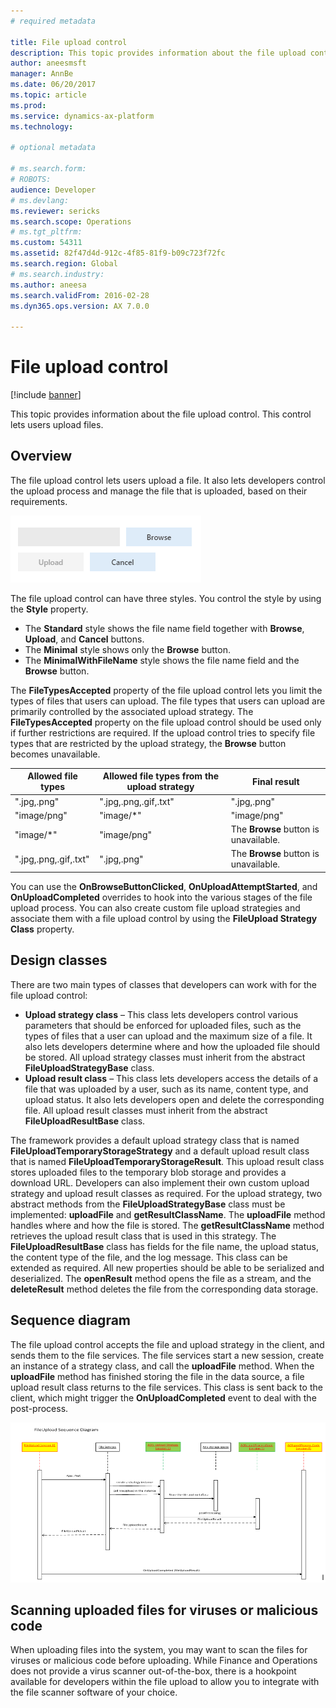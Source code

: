 ```yaml
---
# required metadata

title: File upload control
description: This topic provides information about the file upload control. This control lets users upload files.
author: aneesmsft
manager: AnnBe
ms.date: 06/20/2017
ms.topic: article
ms.prod: 
ms.service: dynamics-ax-platform
ms.technology: 

# optional metadata

# ms.search.form: 
# ROBOTS: 
audience: Developer
# ms.devlang: 
ms.reviewer: sericks
ms.search.scope: Operations
# ms.tgt_pltfrm: 
ms.custom: 54311
ms.assetid: 82f47d4d-912c-4f85-81f9-b09c723f72fc
ms.search.region: Global
# ms.search.industry: 
ms.author: aneesa
ms.search.validFrom: 2016-02-28
ms.dyn365.ops.version: AX 7.0.0

---
```


# File upload control

[!include [banner](../includes/banner.md)]

This topic provides information about the file upload control. This control lets users upload files.

Overview
--------

The file upload control lets users upload a file. It also lets developers control the upload process and manage the file that is uploaded, based on their requirements. 

[![Illustration of file upload control](./media/fileupload001.png)](./media/fileupload001.png) 

The file upload control can have three styles. You control the style by using the **Style** property.

-   The **Standard** style shows the file name field together with **Browse**, **Upload**, and **Cancel** buttons.
-   The **Minimal** style shows only the **Browse** button.
-   The **MinimalWithFileName** style shows the file name field and the **Browse** button.

The **FileTypesAccepted** property of the file upload control lets you limit the types of files that users can upload. The file types that users can upload are primarily controlled by the associated upload strategy. The **FileTypesAccepted** property on the file upload control should be used only if further restrictions are required. If the upload control tries to specify file types that are restricted by the upload strategy, the **Browse** button becomes unavailable.

| Allowed file types    | Allowed file types from the upload strategy | Final result                          |
|-----------------------|---------------------------------------------|---------------------------------------|
| ".jpg,.png"           | ".jpg,.png,.gif,.txt"                       | ".jpg,.png"                           |
| "image/png"           | "image/\*"                                  | "image/png"                           |
| "image/\*"            | "image/png"                                 | The **Browse** button is unavailable. |
| ".jpg,.png,.gif,.txt" | ".jpg,.png"                                 | The **Browse** button is unavailable. |

You can use the **OnBrowseButtonClicked**, **OnUploadAttemptStarted**, and **OnUploadCompleted** overrides to hook into the various stages of the file upload process. You can also create custom file upload strategies and associate them with a file upload control by using the **FileUpload Strategy Class** property.

## Design classes
There are two main types of classes that developers can work with for the file upload control:

-   **Upload strategy class** – This class lets developers control various parameters that should be enforced for uploaded files, such as the types of files that a user can upload and the maximum size of a file. It also lets developers determine where and how the uploaded file should be stored. All upload strategy classes must inherit from the abstract **FileUploadStrategyBase** class.
-   **Upload result class** – This class lets developers access the details of a file that was uploaded by a user, such as its name, content type, and upload status. It also lets developers open and delete the corresponding file. All upload result classes must inherit from the abstract **FileUploadResultBase** class.

The framework provides a default upload strategy class that is named **FileUploadTemporaryStorageStrategy** and a default upload result class that is named **FileUploadTemporaryStorageResult**. This upload result class stores uploaded files to the temporary blob storage and provides a download URL. Developers can also implement their own custom upload strategy and upload result classes as required. For the upload strategy, two abstract methods from the **FileUploadStrategyBase** class must be implemented: **uploadFile** and **getResultClassName**. The **uploadFile** method handles where and how the file is stored. The **getResultClassName** method retrieves the upload result class that is used in this strategy. The **FileUploadResultBase** class has fields for the file name, the upload status, the content type of the file, and the log message. This class can be extended as required. All new properties should be able to be serialized and deserialized. The **openResult** method opens the file as a stream, and the **deleteResult** method deletes the file from the corresponding data storage.

## Sequence diagram
The file upload control accepts the file and upload strategy in the client, and sends them to the file services. The file services start a new session, create an instance of a strategy class, and call the **uploadFile** method. When the **uploadFile** method has finished storing the file in the data source, a file upload result class returns to the file services. This class is sent back to the client, which might trigger the **OnUploadCompleted** event to deal with the post-process. 

[![File upload sequence diagram](./media/fileuploadcontrolusageanddesign1.png)](./media/fileuploadcontrolusageanddesign1.png)

## Scanning uploaded files for viruses or malicious code
When uploading files into the system, you may want to scan the files for viruses or malicious code before uploading. While Finance and Operations does not provide a virus scanner out-of-the-box, there is a hookpoint available for developers within the file upload to allow you to integrate with the file scanner software of your choice.




